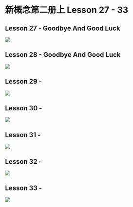 # 新概念第二册上 Lesson 27 - 33

## Lesson 27 - Goodbye And Good Luck

<img src="lesson/Lesson-27.png">

## Lesson 28 - Goodbye And Good Luck

<img src="lesson/Lesson-28.png">

## Lesson 29 - 

<img src="lesson/Lesson-29.png">

## Lesson 30 - 

<img src="lesson/Lesson-30.png">

## Lesson 31 -

<img src="lesson/Lesson-31.png">

## Lesson 32 - 

<img src="lesson/Lesson-32.png">

## Lesson 33 -

<img src="lesson/Lesson-33.png">


